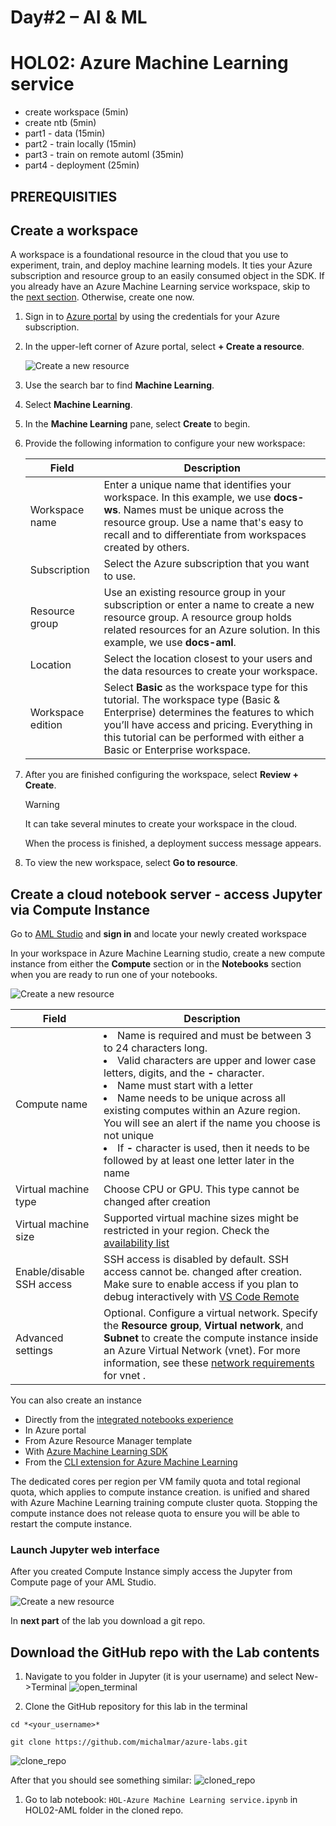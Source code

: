 # Day#2 – AI & ML

# HOL02: Azure Machine Learning service

- create workspace (5min)
- create ntb (5min)
- part1 - data (15min)
- part2 - train locally (15min)
- part3 - train on remote automl (35min)
- part4 - deployment (25min)



## PREREQUISITIES


## Create a workspace

A workspace is a foundational resource in the cloud that you use to experiment, train, and deploy machine learning models. It ties your Azure subscription and resource group to an easily consumed object in the SDK. If you already have an Azure Machine Learning service workspace, skip to the [next section](#azure). Otherwise, create one now.


1. Sign in to [Azure portal](https://portal.azure.com/) by using the credentials for your Azure subscription.

1. In the upper-left corner of Azure portal, select **+ Create a resource**.

    ![Create a new resource](media/create-workspace.gif)

1. Use the search bar to find **Machine Learning**.

1. Select **Machine Learning**.

1. In the **Machine Learning** pane, select **Create** to begin.

1. Provide the following information to configure your new workspace:

   Field|Description 
   ---|---
   Workspace name |Enter a unique name that identifies your workspace. In this example, we use **docs-ws**. Names must be unique across the resource group. Use a name that's easy to recall and to differentiate from workspaces created by others.  
   Subscription |Select the Azure subscription that you want to use.
   Resource group | Use an existing resource group in your subscription or enter a name to create a new resource group. A resource group holds related resources for an Azure solution. In this example, we use **docs-aml**. 
   Location | Select the location closest to your users and the data resources to create your workspace.
   Workspace edition | Select **Basic** as the workspace type for this tutorial. The workspace type (Basic & Enterprise) determines the features to which you’ll have access and pricing. Everything in this tutorial can be performed with either a Basic or Enterprise workspace.

1. After you are finished configuring the workspace, select **Review + Create**. 

   > [!Warning] 
   > It can take several minutes to create your workspace in the cloud.

   When the process is finished, a deployment success message appears. 
 
 1. To view the new workspace, select **Go to resource**.


## <a name="azure"></a>Create a cloud notebook server - access Jupyter via Compute Instance

Go to [AML Studio](https://ml.azure.com) and **sign in** and locate your newly created workspace

In your workspace in Azure Machine Learning studio, create a new compute instance from either the **Compute** section or in the **Notebooks** section when you are ready to run one of your notebooks.

![Create a new resource](media/create-compute-instance.png)

|Field  |Description  |
|---------|---------|
|Compute name     |  <li>Name is required and must be between 3 to 24 characters long.</li><li>Valid characters are upper and lower case letters, digits, and the  **-** character.</li><li>Name must start with a letter</li><li>Name needs to be unique across all existing computes within an Azure region. You will see an alert if the name you choose is not unique</li><li>If **-**  character is used, then it needs to be followed by at least one letter later in the name</li>     |
|Virtual machine type |  Choose CPU or GPU. This type cannot be changed after creation     |
|Virtual machine size     |  Supported virtual machine sizes might be restricted in your region. Check the [availability list](https://azure.microsoft.com/global-infrastructure/services/?products=virtual-machines)     |
|Enable/disable SSH access     |   SSH access is disabled by default.  SSH access cannot be. changed after creation. Make sure to enable access if you plan to debug interactively with [VS Code Remote](how-to-set-up-vs-code-remote.md)   |
|Advanced settings     |  Optional. Configure a virtual network. Specify the **Resource group**, **Virtual network**, and **Subnet** to create the compute instance inside an Azure Virtual Network (vnet). For more information, see these [network requirements](how-to-enable-virtual-network.md#compute-instance) for vnet .        |

You can also create an instance
* Directly from the [integrated notebooks experience](tutorial-1st-experiment-sdk-setup.md#azure)
* In Azure portal
* From Azure Resource Manager template
* With [Azure Machine Learning SDK](https://github.com/Azure/MachineLearningNotebooks/blob/master/how-to-use-azureml/training/train-on-computeinstance/train-on-computeinstance.ipynb)
* From the [CLI extension for Azure Machine Learning](reference-azure-machine-learning-cli.md#computeinstance)

The dedicated cores per region per VM family quota and total regional quota, which applies to compute instance creation. is unified and shared with Azure Machine Learning training compute cluster quota. Stopping the compute instance does not release quota to ensure you will be able to restart the compute instance.


### Launch Jupyter web interface

After you created Compute Instance simply access the Jupyter from Compute page of your AML Studio.

![Create a new resource](media/access_jupyter.jpg)

In **next part** of the lab you download a git repo.

## Download the GitHub repo with the Lab contents

1. Navigate to you folder in Jupyter (it is your username) and select New->Terminal
![open_terminal](./media/jupyter-open-terminal.jpg) 

1. Clone the GitHub repository for this lab in the terminal

`cd *<your_username>*`

`git clone https://github.com/michalmar/azure-labs.git`

![clone_repo](./media/jupyter-clone-repo.jpg)

After that you should see something similar:
![cloned_repo](./media/jupyer-cloned-repo.jpg)

1. Go to lab notebook:
`HOL-Azure Machine Learning service.ipynb` in HOL02-AML folder in the cloned repo.

